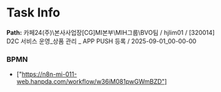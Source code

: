 # Task Info

**Path:** 카페24(주)\본사사업장\[CG]MI본부\MIH그룹\BVO팀 / hjlim01 / [320014] D2C 서비스 운영_상품 관리 _ APP PUSH 등록 / 2025-09-01_00-00-00

### BPMN
- ["https://n8n-mi-011-web.hanpda.com/workflow/w36iM081pwGWmBZD"]

